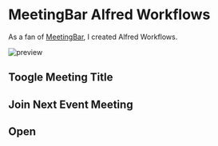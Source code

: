 # MeetingBar Alfred Workflows

As a fan of [MeetingBar](https://github.com/leits/MeetingBar), I created Alfred Workflows.

![preview](https://user-images.githubusercontent.com/12683375/154829978-fb36c716-5d3f-4fc3-9c9f-8d7637b47061.gif)

## Toogle Meeting Title

## Join Next Event Meeting

## Open
